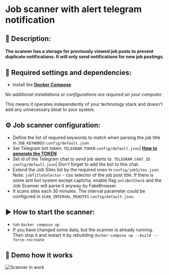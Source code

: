 # Job scanner with alert telegram notification

## 📜 Description: 
#### The scanner has a storage for previously viewed job posts to prevent duplicate notifications. It will only send notifications for new job postings.

## 🧰 Required settings and dependencies:
* Install the [**Docker Compose**](https://docs.docker.com/compose/gettingstarted) 

 *No additional installations or configurations are required on your computer.*
 
This means it operates independently of your technology stack and doesn't add any unnecessary bloat to your system.

## ⚙️ Job scanner configuration: 
* Define the list of required keywords to match when parsing the job title in `JOB_KEYWORDS` `config/default.json`
* Set Telegram bot token. `TELEGRAM.TOKEN` `config/default.json`| [**How to generate the TOKEN**](https://medium.com/geekculture/generate-telegram-token-for-bot-api-d26faf9bf064)
* Set id of the Telegram chat to send job alerts to. `TELEGRAM.CHAT_ID` `config/default.json`| Don't forget to add the bot to this chat.
* Extend the Job Sites list by the required ones in `config/jobSites.json`. Note: `jobTitleSelector` - css selector of the job post title.
If there is some anti bot system except captcha, enable flag `antiBotCheck` and the Job Scanner will parse it anyway by FakeBrowser.
* It scans sites each 30 minutes. The interval parameter could be configured in `SCAN_INTERVAL_MINUTES` `config/default.json`.

## ▶️ How to start the scanner:
* run `docker compose up`
* If you have changed some data, but the scanner is already running. Then stop it and restart it by rebuilding `docker-compose up --build --force-recreate`

## 🎥 Demo how it works
![ Scanner in work](scannerInWork.gif)